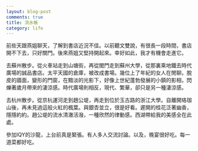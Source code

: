 ```yaml
---
layout: blog-post
comments: true
title: 流水帳
category: life
---
```


前些天跟燕姐聊天，了解到書店近況不佳。以前聽文雙說，有很長一段時間，書店開不下去，只好關門。後來燕姐又堅持開起來。幸好如此，我才有機會走進它。

去蘇州散步。從火車站走到山塘街，再從閭門走到蘇州大學，從那裏乘地鐵去時代廣場的誠品書店。太平天國的倉庫，被改成書場。幾位上了年紀的女人在閒聊。脫皮的牆面，變形的門窗，在黯淡的光影下，好像上世紀蓬勃發展的小鎮的影相，閃爍著歲月帶來的淒涼感。時代廣場則相反，現代、繁華，卻只是另一種淒涼感。

去杭州散步。從京杭運河走到趙公堤，再走到位於玉古路的浙江大學。自離開珞珈山後，再未見過這般火紅的楓葉。與銀杏並立，很是好看。遲開的桂花泛著幽香，隱隱約約。趙公堤的流水清澈活潑，一種欣然的律動感。西湖帶給我的美感全在此處。

參加IQY的沙龍，上台前真是緊張。有人多人交流討論。以及，晚宴很好吃。每一道菜都好吃。
